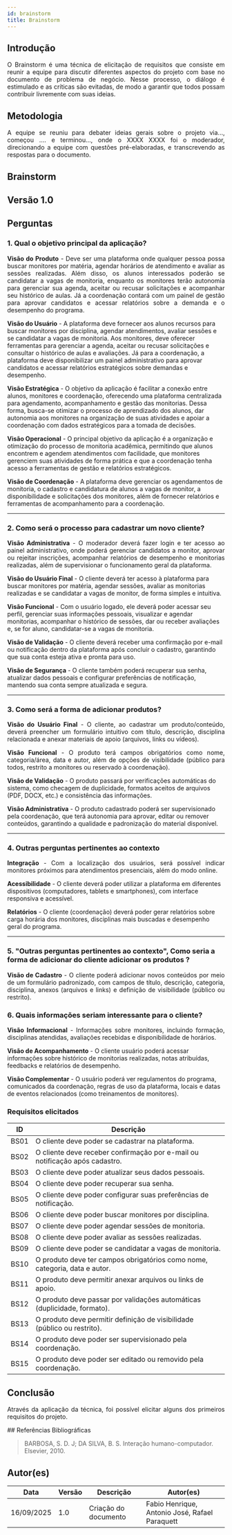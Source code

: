 ```yaml
---
id: brainstorm
title: Brainstorm
---
```

 
## Introdução
<p align = "justify">
O Brainstorm é uma técnica de elicitação de requisitos que consiste em reunir a equipe para discutir diferentes aspectos do projeto com base no documento de problema de negócio. Nesse processo, o diálogo é estimulado e as críticas são evitadas, de modo a garantir que todos possam contribuir livremente com suas ideias.
</p>
 
## Metodologia
<p align = "justify">
A equipe se reuniu para debater ideias gerais sobre o projeto via..., começou .... e terminou..., onde o XXXX XXXX foi o moderador, direcionando a equipe com questões pré-elaboradas, e transcrevendo as respostas para o documento.
</p>
 
## Brainstorm
 
## Versão 1.0
 
## Perguntas
 
### 1. Qual o objetivo principal da aplicação?
 
<p align = "justify">
<b>Visão do Produto</b> - Deve ser uma plataforma onde qualquer pessoa possa buscar monitores por matéria, agendar horários de atendimento e avaliar as sessões realizadas. Além disso, os alunos interessados poderão se candidatar a vagas de monitoria, enquanto os monitores terão autonomia para gerenciar sua agenda, aceitar ou recusar solicitações e acompanhar seu histórico de aulas. Já a coordenação contará com um painel de gestão para aprovar candidatos e acessar relatórios sobre a demanda e o desempenho do programa.
</p>
 
<b>Visão do Usuário</b> - A plataforma deve fornecer aos alunos recursos para buscar monitores por disciplina, agendar atendimentos, avaliar sessões e se candidatar a vagas de monitoria. Aos monitores, deve oferecer ferramentas para gerenciar a agenda, aceitar ou recusar solicitações e consultar o histórico de aulas e avaliações. Já para a coordenação, a plataforma deve disponibilizar um painel administrativo para aprovar candidatos e acessar relatórios estratégicos sobre demandas e desempenho.
 
<b>Visão Estratégica</b> - O objetivo da aplicação é facilitar a conexão entre alunos, monitores e coordenação, oferecendo uma plataforma centralizada para agendamento, acompanhamento e gestão das monitorias. Dessa forma, busca-se otimizar o processo de aprendizado dos alunos, dar autonomia aos monitores na organização de suas atividades e apoiar a coordenação com dados estratégicos para a tomada de decisões.
 
<b>Visão Operacional</b> - O principal objetivo da aplicação é a organização e otimização do processo de monitoria acadêmica, permitindo que alunos encontrem e agendem atendimentos com facilidade, que monitores gerenciem suas atividades de forma prática e que a coordenação tenha acesso a ferramentas de gestão e relatórios estratégicos.
 
<b>Visão de Coordenação</b> - A plataforma deve gerenciar os agendamentos de monitoria, o cadastro e candidatura de alunos a vagas de monitor, a disponibilidade e solicitações dos monitores, além de fornecer relatórios e ferramentas de acompanhamento para a coordenação.
</p>
 
---
 
### 2. Como será o processo para cadastrar um novo cliente?
 
<p align = "justify">
<b>Visão Administrativa</b> - O moderador deverá fazer login e ter acesso ao painel administrativo, onde poderá gerenciar candidatos a monitor, aprovar ou rejeitar inscrições, acompanhar relatórios de desempenho e monitorias realizadas, além de supervisionar o funcionamento geral da plataforma.
 
<b>Visão do Usuário Final</b> - O cliente deverá ter acesso à plataforma para buscar monitores por matéria, agendar sessões, avaliar as monitorias realizadas e se candidatar a vagas de monitor, de forma simples e intuitiva.
 
<b>Visão Funcional</b> - Com o usuário logado, ele deverá poder acessar seu perfil, gerenciar suas informações pessoais, visualizar e agendar monitorias, acompanhar o histórico de sessões, dar ou receber avaliações e, se for aluno, candidatar-se a vagas de monitoria.

<b>Visão de Validação</b> - O cliente deverá receber uma confirmação por e-mail ou notificação dentro da plataforma após concluir o cadastro, garantindo que sua conta esteja ativa e pronta para uso.
 
<b>Visão de Segurança</b> - O cliente também poderá recuperar sua senha, atualizar dados pessoais e configurar preferências de notificação, mantendo sua conta sempre atualizada e segura.
 
---
 
### 3. Como será a forma de adicionar produtos?
 
<p align = "justify">
<b>Visão do Usuário Final</b> - O cliente, ao cadastrar um produto/conteúdo, deverá preencher um formulário intuitivo com título, descrição, disciplina relacionada e anexar materiais de apoio (arquivos, links ou vídeos).
</p>
 
<p align = "justify">
<b>Visão Funcional</b> - O produto terá campos obrigatórios como nome, categoria/área, data e autor, além de opções de visibilidade (público para todos, restrito a monitores ou reservado à coordenação).
</p>
 
<b>Visão de Validação</b> - O produto passará por verificações automáticas do sistema, como checagem de duplicidade, formatos aceitos de arquivos (PDF, DOCX, etc.) e consistência das informações.
 
<b>Visão Administrativa</b> - O produto cadastrado poderá ser supervisionado pela coordenação, que terá autonomia para aprovar, editar ou remover conteúdos, garantindo a qualidade e padronização do material disponível.

---
 
### 4. Outras perguntas pertinentes ao contexto

<p align = "justify">
<b>Integração</b> - Com a localização dos usuários, será possível indicar monitores próximos para atendimentos presenciais, além do modo online.
 
<b>Acessibilidade</b> - O cliente deverá poder utilizar a plataforma em diferentes dispositivos (computadores, tablets e smartphones), com interface responsiva e acessível.
 
<b>Relatórios</b> - O cliente (coordenação) deverá poder gerar relatórios sobre carga horária dos monitores, disciplinas mais buscadas e desempenho geral do programa.
 
---
 
### 5. "Outras perguntas pertinentes ao contexto", Como seria a forma de adicionar do cliente adicionar os produtos ?

<p align = "justify">
<b>Visão de Cadastro</b> - O cliente poderá adicionar novos conteúdos por meio de um formulário padronizado, com campos de título, descrição, categoria, disciplina, anexos (arquivos e links) e definição de visibilidade (público ou restrito).
</p>
 
### 6. Quais informações seriam interessante para o cliente?

<p align = "justify">
   <b>Visão Informacional</b> - Informações sobre monitores, incluindo formação, disciplinas atendidas, avaliações recebidas e disponibilidade de horários.
   
   <b>Visão de Acompanhamento</b> - O cliente usuário poderá acessar informações sobre histórico de monitorias realizadas, notas atribuídas, feedbacks e relatórios de desempenho.

   <b>Visão Complementar</b> - O usuário poderá ver regulamentos do programa, comunicados da coordenação, regras de uso da plataforma, locais e datas de eventos relacionados (como treinamentos de monitores).
   
</p>
 
### Requisitos elicitados
 
|ID|Descrição|
|----|-------------|
|BS01| O cliente deve poder se cadastrar na plataforma.|
|BS02| O cliente deve receber confirmação por e-mail ou notificação após cadastro.|
|BS03| O cliente deve poder atualizar seus dados pessoais.|
|BS04| O cliente deve poder recuperar sua senha.|
|BS05| O cliente deve poder configurar suas preferências de notificação.|
|BS06| O cliente deve poder buscar monitores por disciplina.|
|BS07| O cliente deve poder agendar sessões de monitoria.|
|BS08| O cliente deve poder avaliar as sessões realizadas.|
|BS09| O cliente deve poder se candidatar a vagas de monitoria.|
|BS10| O produto deve ter campos obrigatórios como nome, categoria, data e autor.|
|BS11| O produto deve permitir anexar arquivos ou links de apoio.|
|BS12| O produto deve passar por validações automáticas (duplicidade, formato).|
|BS13| O produto deve permitir definição de visibilidade (público ou restrito).|
|BS14| O produto deve poder ser supervisionado pela coordenação.|
|BS15| O produto deve poder ser editado ou removido pela coordenação.|
 
## Conclusão
<p align = "justify">
Através da aplicação da técnica, foi possível elicitar alguns dos primeiros requisitos do projeto.
</p>
## Referências Bibliográficas
 
> BARBOSA, S. D. J; DA SILVA, B. S. Interação humano-computador. Elsevier, 2010.
 
 
## Autor(es)
| Data | Versão | Descrição | Autor(es) |
| -- | -- | -- | -- |
| 16/09/2025 | 1.0 | Criação do documento | Fabio Henrique, Antonio José, Rafael Paraquett |
